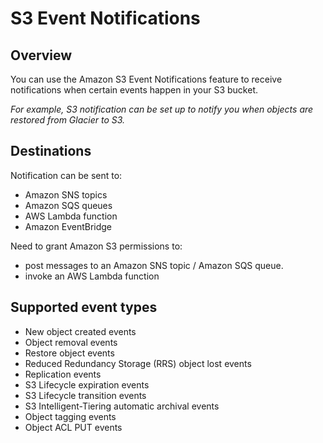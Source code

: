 # S3 Event Notifications

## Overview

You can use the Amazon S3 Event Notifications feature to receive notifications when certain events happen in your S3 bucket.

*For example, S3 notification can be set up to notify you when objects are restored from Glacier to S3.*


## Destinations

Notification can be sent to:
- Amazon SNS topics
- Amazon SQS queues
- AWS Lambda function
- Amazon EventBridge

Need to grant Amazon S3 permissions to:
- post messages to an Amazon SNS topic / Amazon SQS queue.
- invoke an AWS Lambda function


## Supported event types

- New object created events
- Object removal events
- Restore object events
- Reduced Redundancy Storage (RRS) object lost events
- Replication events
- S3 Lifecycle expiration events
- S3 Lifecycle transition events
- S3 Intelligent-Tiering automatic archival events
- Object tagging events
- Object ACL PUT events
